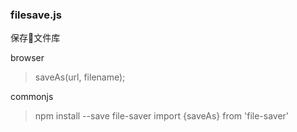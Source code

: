 ### filesave.js
保存文件库

browser
> saveAs(url, filename);

commonjs
> npm install --save file-saver
> import {saveAs} from 'file-saver'